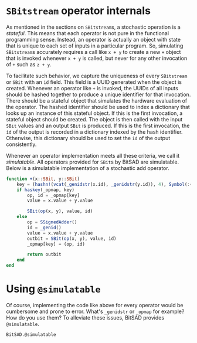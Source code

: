 # `SBitstream` operator internals

As mentioned in the sections on `SBitstream`s, a stochastic operation is a _stateful_. This means that each operator is not pure in the functional programming sense. Instead, an operator is actually an object with state that is unique to each set of inputs in a particular program. So, simulating `SBitstream`s accurately requires a call like `x + y` to create a new `+` object that is invoked whenever `x + y` is called, but never for any other invocation of `+` such as `z + y`.

To facilitate such behavior, we capture the uniqueness of every `SBitstream` or `SBit` with an `id` field. This field is a UUID generated when the object is created. Whenever an operator like `+` is invoked, the UUIDs of all inputs should be hashed together to produce a unique identifier for that invocation. There should be a stateful object that simulates the hardware evaluation of the operator. The hashed identifier should be used to index a dictionary that looks up an instance of this stateful object. If this is the first invocation, a stateful object should be created. The object is then called with the input `SBit` values and an output `SBit` is produced. If this is the first invocation, the `id` of the output is recorded in a dictionary indexed by the hash identifier. Otherwise, this dictionary should be used to set the `id` of the output consistently.

Whenever an operator implementation meets all these criteria, we call it _simulatable_. All operators provided for `SBit`s by BitSAD are simulatable. Below is a simulatable implementation of a stochastic add operator.

```julia
function +(x::SBit, y::SBit)
    key = (hashn!(vcat(_genidstr(x.id), _genidstr(y.id)), 4), Symbol(:+))
    if haskey(_opmap, key)
        op, id = _opmap[key]
        value = x.value + y.value

        SBit(op(x, y), value, id)
    else
        op = SSignedAdder()
        id = _genid()
        value = x.value + y.value
        outbit = SBit(op(x, y), value, id)
        _opmap[key] = (op, id)

        return outbit
    end
end
```

# Using `@simulatable`

Of course, implementing the code like above for every operator would be cumbersome and prone to error. What's `_genidstr` or `_opmap` for example? How do you use them? To alleviate these issues, BitSAD provides `@simulatable`.

```@docs
BitSAD.@simulatable
```